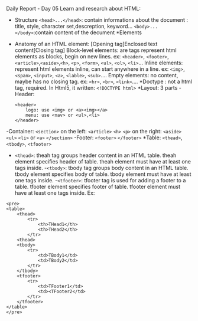 Daily Report - Day 05
Learn and research about HTML:
* Structure
```<head>...</head>```: contain informations about the document : title, style, character set,descreption, keyword...
```<body>...</body>```:contain content of the decument
*Elements
- Anatomy of an HTML element: [Opening tag]Enclosed text content[Closing tag]
	Block-level elements: are tags represent html elements as blocks, begin on new lines.
	ex: `<header>`, `<footer>`, `<article>`,`<aside>`,`<h>`, `<p>`, `<form>`, `<ul>`, `<ol>`, `<li>`...
	Inline elements: represent html elements inline, can start anywhere in a line.
	ex: `<img>`, `<span>`, `<input>`, `<a>`, `<lable>`, `<sub>`....
	Empty elements: no content, maybe has no closing tag.
	ex: `<hr>`, `<br>`, `<link>`....
*Doctype : not a html tag, required.
In Html5, it written: 
`<!DOCTYPE html>`
*Layout: 3 parts
-Header:
	```
	<header>
		logo: use <img> or <a><img></a>
		menu: use <nav> or <ul>,<li>
	</header>
	```
-Container:
`<section>`
on the left: 
`<article>`
	`<h>`
	`<p>`
on the right:
`<aside>`
`<ul>` `<li>` or `<a>`
`</section>`
-Footer:
`<footer>`
`</footer>`
*Table: `<thead>`, `<tbody>`, `<tfooter>`
- `<thead>`: 
	theah tag groups header content in an HTML table.
	theah element specifies header of table.
	theah element must have at least one <tr> tags inside.
-`<tbody>`:
	tbody tag groups body content in an HTML table.
	tbody element specifies body of table.
	tbody element must have at least one <tr> tags inside.
-`<tfooter>`: 
	tfooter tag is used for adding a footer to a table.
	tfooter element specifies footer of table.
	tfooter element must have at least one <tr> tags inside.
Ex:
```
<pre>
<table>
	<thead>
		<tr>
			<th>THead1</th>
			<th>THead2</th>
		</tr>
	<thead>
	<tbody>
		<tr>
			<td>TBody1</td>
			<td>TBody2</td>
		</tr>
	</tbody>
	<tfooter>
		<tr>
			<td>TFooter1</td>
			<td><TFooter2</td>
		</tr>
	</tfooter>
</table>
</pre>
```